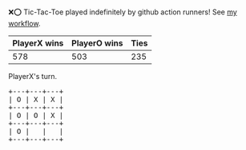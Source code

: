 :x::o: Tic-Tac-Toe played indefinitely by github action runners! See [my workflow](.github/workflows/play.yaml).

|PlayerX wins|PlayerO wins|Ties|
|-|-|-|
|578|503|235|

PlayerX's turn.

<pre>
+---+---+---+
| O | X | X |
+---+---+---+
| O | O | X |
+---+---+---+
| O |   |   |
+---+---+---+
</pre>